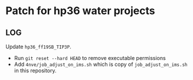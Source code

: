 # Patch for hp36 water projects

## LOG

Update `hp36_ff19SB_TIP3P`.

 - Run `git reset --hard HEAD` to remove executable permissions
 - Add `4nve/job_adjust_on_ims.sh` which is copy of `job_adjust_on_ims.sh` in this repository.

